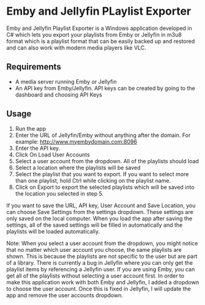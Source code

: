 # Emby and Jellyfin PLaylist Exporter

Emby and Jellyfin Playlist Exporter is a Windows application developed in C# which lets you export your playlists from Emby or Jellyfin in m3u8 format which is a playlist format that can be easily backed up and restored and can also work with modern media players like VLC.

## Requirements
 - A media server running Emby or Jellyfin
 - An API key from Emby/Jellyfin. API keys can be created by going to the dashboard and choosing API Keys

## Usage
1. Run the app
 1. Enter the URL of Jellyfin/Emby without anything after the domain. For example: http://www.myembydomain.com:8096
 1. Enter the API key. 
 1. Click On Load User Accounts
 1. Select a user account from the dropdown. All of the playlists should load
 1. Select a location where the playlists will be saved
 1. Select the playlist that you want to export. If you want to select more than one playlist, hold Ctrl while clicking on the playlist name.
 1. Click on Export to export the selected playlists which will be saved into the location you selected in step 5.

If you want to save the URL, API key, User Account and Save Location, you can choose Save Settings from the settings dropdown. These settings are only saved on the local computer. When you load the app after saving the settings, all of the saved settings will be filled in automatically and the playlists will be loaded automatically.

Note: When you select a user account from the dropdown, you might notice that no matter which user account you choose, the same playlists are shown. This is because the playlists are not specific to the user but are part of a library.
There is currently a bug in Jellyfin where you can only get the playlist items by referencing a Jellyfin user. If you are using Emby, you can get all of the playlists without selecting a user account first. In order to make this application work with both Emby and Jellyfin, I added a dropdown to choose the user account. Once this is fixed in Jellyfin, I will update the app and remove the user accounts dropdown.